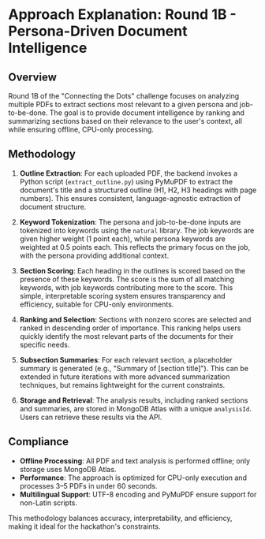 # Approach Explanation: Round 1B - Persona-Driven Document Intelligence

## Overview
Round 1B of the "Connecting the Dots" challenge focuses on analyzing multiple PDFs to extract sections most relevant to a given persona and job-to-be-done. The goal is to provide document intelligence by ranking and summarizing sections based on their relevance to the user's context, all while ensuring offline, CPU-only processing.

## Methodology
1. **Outline Extraction**: For each uploaded PDF, the backend invokes a Python script (`extract_outline.py`) using PyMuPDF to extract the document's title and a structured outline (H1, H2, H3 headings with page numbers). This ensures consistent, language-agnostic extraction of document structure.

2. **Keyword Tokenization**: The persona and job-to-be-done inputs are tokenized into keywords using the `natural` library. The job keywords are given higher weight (1 point each), while persona keywords are weighted at 0.5 points each. This reflects the primary focus on the job, with the persona providing additional context.

3. **Section Scoring**: Each heading in the outlines is scored based on the presence of these keywords. The score is the sum of all matching keywords, with job keywords contributing more to the score. This simple, interpretable scoring system ensures transparency and efficiency, suitable for CPU-only environments.

4. **Ranking and Selection**: Sections with nonzero scores are selected and ranked in descending order of importance. This ranking helps users quickly identify the most relevant parts of the documents for their specific needs.

5. **Subsection Summaries**: For each relevant section, a placeholder summary is generated (e.g., "Summary of [section title]"). This can be extended in future iterations with more advanced summarization techniques, but remains lightweight for the current constraints.

6. **Storage and Retrieval**: The analysis results, including ranked sections and summaries, are stored in MongoDB Atlas with a unique `analysisId`. Users can retrieve these results via the API.

## Compliance
- **Offline Processing**: All PDF and text analysis is performed offline; only storage uses MongoDB Atlas.
- **Performance**: The approach is optimized for CPU-only execution and processes 3–5 PDFs in under 60 seconds.
- **Multilingual Support**: UTF-8 encoding and PyMuPDF ensure support for non-Latin scripts.

This methodology balances accuracy, interpretability, and efficiency, making it ideal for the hackathon's constraints. 